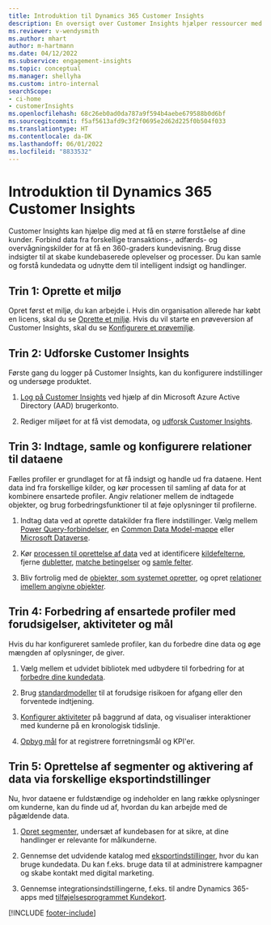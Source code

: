 ```yaml
---
title: Introduktion til Dynamics 365 Customer Insights
description: En oversigt over Customer Insights hjælper ressourcer med at komme hurtigt i gang.
ms.reviewer: v-wendysmith
ms.author: mhart
author: m-hartmann
ms.date: 04/12/2022
ms.subservice: engagement-insights
ms.topic: conceptual
ms.manager: shellyha
ms.custom: intro-internal
searchScope:
- ci-home
- customerInsights
ms.openlocfilehash: 68c26eb0ad0da787a9f594b4aebe679588b0d6bf
ms.sourcegitcommit: f5af5613afd9c3f2f0695e2d62d225f0b504f033
ms.translationtype: HT
ms.contentlocale: da-DK
ms.lasthandoff: 06/01/2022
ms.locfileid: "8833532"
---
```

# <a name="get-started-with-dynamics-365-customer-insights"></a>Introduktion til Dynamics 365 Customer Insights

Customer Insights kan hjælpe dig med at få en større forståelse af dine kunder. Forbind data fra forskellige transaktions-, adfærds- og overvågningskilder for at få en 360-graders kundevisning. Brug disse indsigter til at skabe kundebaserede oplevelser og processer. Du kan samle og forstå kundedata og udnytte dem til intelligent indsigt og handlinger.

## <a name="step-1-create-an-environment"></a>Trin 1: Oprette et miljø

Opret først et miljø, du kan arbejde i. Hvis din organisation allerede har købt en licens, skal du se [Oprette et miljø](create-environment.md). Hvis du vil starte en prøveversion af Customer Insights, skal du se [Konfigurere et prøvemiljø](trial-signup.md).

## <a name="step-2-explore-customer-insights"></a>Trin 2: Udforske Customer Insights

Første gang du logger på Customer Insights, kan du konfigurere indstillinger og undersøge produktet.

1. [Log på Customer Insights](https://home.ci.ai.dynamics.com) ved hjælp af din Microsoft Azure Active Directory (AAD) brugerkonto.

1. Rediger miljøet for at få vist demodata, og [udforsk Customer Insights](home.md).

## <a name="step-3-ingest-unify-and-set-up-relationships-for-your-data"></a>Trin 3: Indtage, samle og konfigurere relationer til dataene

Fælles profiler er grundlaget for at få indsigt og handle ud fra dataene. Hent data ind fra forskellige kilder, og kør processen til samling af data for at kombinere ensartede profiler. Angiv relationer mellem de indtagede objekter, og brug forbedringsfunktioner til at føje oplysninger til profilerne.

1. Indtag data ved at oprette datakilder fra flere indstillinger. Vælg mellem [Power Query-forbindelser](connect-power-query.md), en [Common Data Model-mappe](connect-common-data-model.md) eller [Microsoft Dataverse](connect-dataverse-managed-lake.md).

1. Kør [processen til oprettelse af data](data-unification.md) ved at identificere [kildefelterne](map-entities.md), fjerne [dubletter](remove-duplicates.md), [matche betingelser](match-entities.md) og [samle felter](merge-entities.md).

1. Bliv fortrolig med de [objekter, som systemet opretter](entities.md), og opret [relationer imellem angivne objekter](relationships.md).

## <a name="step-4-enhance-unified-profiles-with-predictions-activities-and-measures"></a>Trin 4: Forbedring af ensartede profiler med forudsigelser, aktiviteter og mål

Hvis du har konfigureret samlede profiler, kan du forbedre dine data og øge mængden af oplysninger, de giver.

1. Vælg mellem et udvidet bibliotek med udbydere til forbedring for at [forbedre dine kundedata](enrichment-hub.md).

1. Brug [standardmodeller](predictions-overview.md) til at forudsige risikoen for afgang eller den forventede indtjening.

1. [Konfigurer aktiviteter](activities.md) på baggrund af data, og visualiser interaktioner med kunderne på en kronologisk tidslinje.

1. [Opbyg mål](measures.md) for at registrere forretningsmål og KPI'er.

## <a name="step-5-create-segments-and-activate-data-through-various-export-options"></a>Trin 5: Oprettelse af segmenter og aktivering af data via forskellige eksportindstillinger

Nu, hvor dataene er fuldstændige og indeholder en lang række oplysninger om kunderne, kan du finde ud af, hvordan du kan arbejde med de pågældende data.

1. [Opret segmenter](segments.md), undersæt af kundebasen for at sikre, at dine handlinger er relevante for målkunderne.

1. Gennemse det udvidende katalog med [eksportindstillinger](export-destinations.md), hvor du kan bruge kundedata. Du kan f.eks. bruge data til at administrere kampagner og skabe kontakt med digital marketing.

1. Gennemse integrationsindstillingerne, f.eks. til andre Dynamics 365-apps med [tilføjelsesprogrammet Kundekort](customer-card-add-in.md).  


[!INCLUDE [footer-include](includes/footer-banner.md)]
